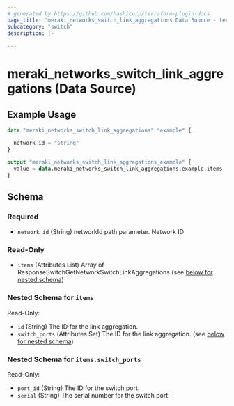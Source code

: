 ```yaml
---
# generated by https://github.com/hashicorp/terraform-plugin-docs
page_title: "meraki_networks_switch_link_aggregations Data Source - terraform-provider-meraki"
subcategory: "switch"
description: |-
  
---
```


# meraki_networks_switch_link_aggregations (Data Source)



## Example Usage

```terraform
data "meraki_networks_switch_link_aggregations" "example" {

  network_id = "string"
}

output "meraki_networks_switch_link_aggregations_example" {
  value = data.meraki_networks_switch_link_aggregations.example.items
}
```

<!-- schema generated by tfplugindocs -->
## Schema

### Required

- `network_id` (String) networkId path parameter. Network ID

### Read-Only

- `items` (Attributes List) Array of ResponseSwitchGetNetworkSwitchLinkAggregations (see [below for nested schema](#nestedatt--items))

<a id="nestedatt--items"></a>
### Nested Schema for `items`

Read-Only:

- `id` (String) The ID for the link aggregation.
- `switch_ports` (Attributes Set) The ID for the link aggregation. (see [below for nested schema](#nestedatt--items--switch_ports))

<a id="nestedatt--items--switch_ports"></a>
### Nested Schema for `items.switch_ports`

Read-Only:

- `port_id` (String) The ID for the switch port.
- `serial` (String) The serial number for the switch port.
